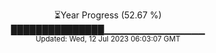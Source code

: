 <p align="center">
⏳Year Progress (52.67 %) <br>
███████████████▁▁▁▁▁▁▁▁▁▁▁▁▁▁▁ <br>
<sub>Updated: Wed, 12 Jul 2023 06:03:07 GMT</sub>
</p>

